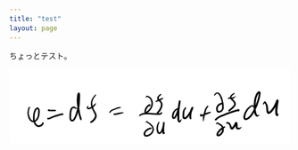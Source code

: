 ```yaml
---
title: "test"
layout: page	
---
```


ちょっとテスト。

![imgs/2018-08-18-220928/0000.png](imgs/2018-08-18-220928/0000.png)

